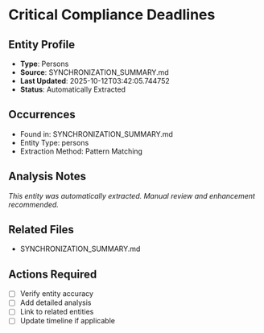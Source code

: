 # Critical Compliance Deadlines

## Entity Profile
- **Type**: Persons
- **Source**: SYNCHRONIZATION_SUMMARY.md
- **Last Updated**: 2025-10-12T03:42:05.744752
- **Status**: Automatically Extracted

## Occurrences
- Found in: SYNCHRONIZATION_SUMMARY.md
- Entity Type: persons
- Extraction Method: Pattern Matching

## Analysis Notes
*This entity was automatically extracted. Manual review and enhancement recommended.*

## Related Files
- SYNCHRONIZATION_SUMMARY.md

## Actions Required
- [ ] Verify entity accuracy
- [ ] Add detailed analysis
- [ ] Link to related entities
- [ ] Update timeline if applicable
